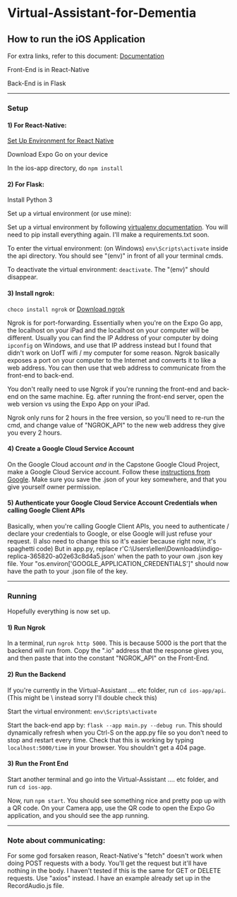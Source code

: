# Virtual-Assistant-for-Dementia

## How to run the iOS Application
For extra links, refer to this document: [Documentation](https://docs.google.com/document/d/1drUgM7sAjvyY1wdhVYIKTmXiFKVz9cIe8cFuc7jUkfY/edit?usp=sharing)


Front-End is in React-Native

Back-End is in Flask

---

### Setup
#### 1) For React-Native: 
[Set Up Environment for React Native](https://reactnative.dev/docs/environment-setup)

Download Expo Go on your device

In the ios-app directory, do `npm install`

#### 2) For Flask:
Install Python 3

Set up a virtual environment (or use mine):

Set up a virtual environment by following [virtualenv documentation](https://docs.python.org/3/library/venv.html). You will need to pip install everything again. I'll make a requirements.txt soon. 

To enter the virtual environment: (on Windows) `env\Scripts\activate` inside the api directory. You should see "(env)" in front of all your terminal cmds.

To deactivate the virtual environment: `deactivate`. The "(env)" should disappear.

#### 3) Install ngrok: 
`choco install ngrok` or [Download ngrok](https://ngrok.com/download)

Ngrok is for port-forwarding. Essentially when you're on the Expo Go app, the localhost on your iPad and the localhost on your computer will be different. Usually you can find the IP Address of your computer by doing `ipconfig` on Windows, and use that IP address instead but I found that didn't work on UofT wifi / my computer for some reason. Ngrok basically exposes a port on your computer to the Internet and converts it to like a web address. You can then use that web address to communicate from the front-end to back-end. 

You don't really need to use Ngrok if you're running the front-end and back-end on the same machine. Eg. after running the front-end server, open the web version vs using the Expo App on your iPad.

Ngrok only runs for 2 hours in the free version, so you'll need to re-run the cmd, and change value of "NGROK_API" to the new web address they give you every 2 hours.

#### 4) Create a Google Cloud Service Account

On the Google Cloud account *and* in the Capstone Google Cloud Project, make a Google Cloud Service account. Follow these [instructions from Google](https://developers.google.com/workspace/guides/create-credentials#service-account). Make sure you save the .json of your key somewhere, and that you give yourself owner permission. 

#### 5) Authenticate your Google Cloud Service Account Credentials when calling Google Client APIs

Basically, when you're calling Google Client APIs, you need to authenticate / declare your credentials to Google, or else Google will just refuse your request. (I also need to change this so it's easier because right now, it's spaghetti code) But in app.py, replace r'C:\Users\ellen\Downloads\indigo-replica-365820-a02e63c8d4a5.json' when the path to your own .json key file. Your "os.environ['GOOGLE_APPLICATION_CREDENTIALS']" should now have the path to your .json file of the key.


---
### Running 

Hopefully everything is now set up. 

#### 1) Run Ngrok

In a terminal, run `ngrok http 5000`. This is because 5000 is the port that the backend will run from. Copy the ".io" address that the response gives you, and then paste that into the constant "NGROK_API" on the Front-End.

#### 2) Run the Backend

If you're currently in the Virtual-Assistant .... etc folder, run `cd ios-app/api`. (This might be \ instead sorry I'll double check this)

Start the virtual environment: `env\Scripts\activate`

Start the back-end app by: `flask --app main.py --debug run`. This should dynamically refresh when you Ctrl-S on the app.py file so you don't need to stop and restart every time. Check that this is working by typing `localhost:5000/time` in your browser. You shouldn't get a 404 page.

#### 3) Run the Front End

Start another terminal and go into the Virtual-Assistant .... etc folder, and run `cd ios-app`.

Now, run `npm start`. You should see something nice and pretty pop up with a QR code. On your Camera app, use the QR code to open the Expo Go application, and you should see the app running. 

---
### Note about communicating:

For some god forsaken reason, React-Native's "fetch" doesn't work when doing POST requests with a body. You'll get the request but it'll have nothing in the body. I haven't tested if this is the same for GET or DELETE requests. Use "axios" instead. I have an example already set up in the RecordAudio.js file. 

